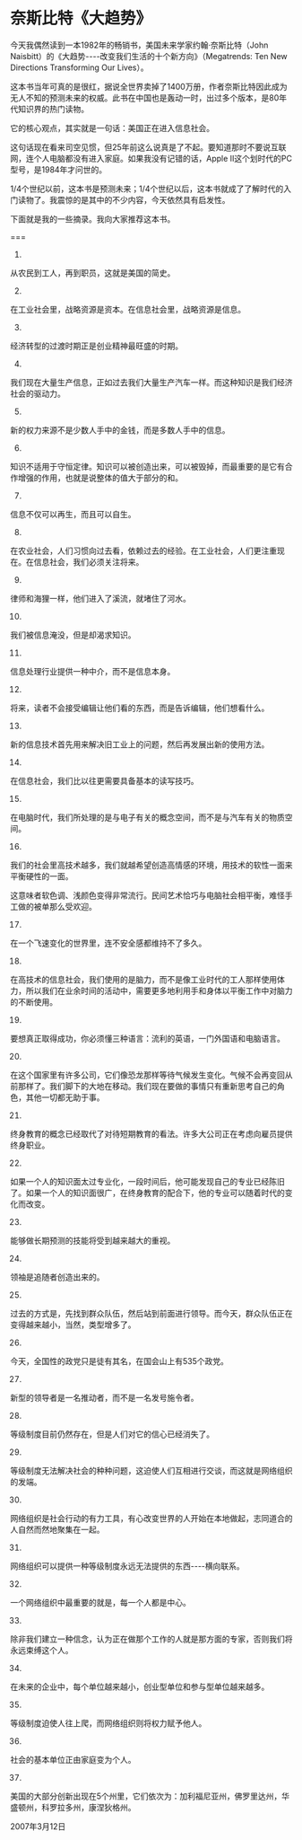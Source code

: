 # 奈斯比特《大趋势》

今天我偶然读到一本1982年的畅销书，美国未来学家约翰·奈斯比特（John Naisbitt）的《大趋势----改变我们生活的十个新方向》（Megatrends: Ten New Directions Transforming Our Lives）。

这本书当年可真的是很红，据说全世界卖掉了1400万册，作者奈斯比特因此成为无人不知的预测未来的权威。此书在中国也是轰动一时，出过多个版本，是80年代知识界的热门读物。

它的核心观点，其实就是一句话：美国正在进入信息社会。

这句话现在看来司空见惯，但25年前这么说真是了不起。要知道那时不要说互联网，连个人电脑都没有进入家庭。如果我没有记错的话，Apple II这个划时代的PC型号，是1984年才问世的。

1/4个世纪以前，这本书是预测未来；1/4个世纪以后，这本书就成了了解时代的入门读物了。我震惊的是其中的不少内容，今天依然具有启发性。

下面就是我的一些摘录。我向大家推荐这本书。

===

1.

从农民到工人，再到职员，这就是美国的简史。

2.

在工业社会里，战略资源是资本。在信息社会里，战略资源是信息。

3.

经济转型的过渡时期正是创业精神最旺盛的时期。

4.

我们现在大量生产信息，正如过去我们大量生产汽车一样。而这种知识是我们经济社会的驱动力。

5.

新的权力来源不是少数人手中的金钱，而是多数人手中的信息。

6.

知识不适用于守恒定律。知识可以被创造出来，可以被毁掉，而最重要的是它有合作增强的作用，也就是说整体的值大于部分的和。

7.

信息不仅可以再生，而且可以自生。



8.

在农业社会，人们习惯向过去看，依赖过去的经验。在工业社会，人们更注重现在。在信息社会，我们必须关注将来。

9.

律师和海狸一样，他们进入了溪流，就堵住了河水。

10.

我们被信息淹没，但是却渴求知识。

11.

信息处理行业提供一种中介，而不是信息本身。

12.

将来，读者不会接受编辑让他们看的东西，而是告诉编辑，他们想看什么。

13.

新的信息技术首先用来解决旧工业上的问题，然后再发展出新的使用方法。

14.

在信息社会，我们比以往更需要具备基本的读写技巧。

15.

在电脑时代，我们所处理的是与电子有关的概念空间，而不是与汽车有关的物质空间。

16.

我们的社会里高技术越多，我们就越希望创造高情感的环境，用技术的软性一面来平衡硬性的一面。

这意味者软色调、浅颜色变得非常流行。民间艺术恰巧与电脑社会相平衡，难怪手工做的被单那么受欢迎。

17.

在一个飞速变化的世界里，连不安全感都维持不了多久。

18.

在高技术的信息社会，我们使用的是脑力，而不是像工业时代的工人那样使用体力，所以我们在业余时间的活动中，需要更多地利用手和身体以平衡工作中对脑力的不断使用。

19.

要想真正取得成功，你必须懂三种语言：流利的英语，一门外国语和电脑语言。

20.

在这个国家里有许多公司，它们像恐龙那样等待气候发生变化。气候不会再变回从前那样了。我们脚下的大地在移动。我们现在要做的事情只有重新思考自己的角色，其他一切都无助于事。

21.

终身教育的概念已经取代了对待短期教育的看法。许多大公司正在考虑向雇员提供终身职业。

22.

如果一个人的知识面太过专业化，一段时间后，他可能发现自己的专业已经陈旧了。如果一个人的知识面很广，在终身教育的配合下，他的专业可以随着时代的变化而改变。

23.

能够做长期预测的技能将受到越来越大的重视。

24.

领袖是追随者创造出来的。

25.

过去的方式是，先找到群众队伍，然后站到前面进行领导。而今天，群众队伍正在变得越来越小，当然，类型增多了。

26.

今天，全国性的政党只是徒有其名，在国会山上有535个政党。

27.

新型的领导者是一名推动者，而不是一名发号施令者。

28.

等级制度目前仍然存在，但是人们对它的信心已经消失了。

29.

等级制度无法解决社会的种种问题，这迫使人们互相进行交谈，而这就是网络组织的发端。

30.

网络组织是社会行动的有力工具，有心改变世界的人开始在本地做起，志同道合的人自然而然地聚集在一起。

31.

网络组织可以提供一种等级制度永远无法提供的东西----横向联系。

32.

一个网络组织中最重要的就是，每一个人都是中心。

33.

除非我们建立一种信念，认为正在做那个工作的人就是那方面的专家，否则我们将永远束缚这个人。

34.

在未来的企业中，每个单位越来越小，创业型单位和参与型单位越来越多。

35.

等级制度迫使人往上爬，而网络组织则将权力赋予他人。

36.

社会的基本单位正由家庭变为个人。

37.

美国的大部分创新出现在5个州里，它们依次为：加利福尼亚州，佛罗里达州，华盛顿州，科罗拉多州，康涅狄格州。

2007年3月12日
